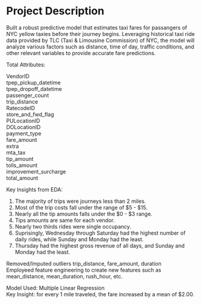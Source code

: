 # Project Description
Built a robust predictive model that estimates taxi fares for passangers of NYC yellow taxies before their journey begins. Leveraging historical taxi ride data provided by TLC (Taxi & Limousine Commission) of NYC, the model will analyze various factors such as distance, time of day, traffic conditions, and other relevant variables to provide accurate fare predictions. 

Total Attributes:

VendorID                 
tpep_pickup_datetime     
tpep_dropoff_datetime    
passenger_count          
trip_distance            
RatecodeID               
store_and_fwd_flag       
PULocationID             
DOLocationID             
payment_type             
fare_amount              
extra                    
mta_tax                  
tip_amount               
tolls_amount             
improvement_surcharge    
total_amount             

Key Insights from EDA:  
1) The majority of trips were journeys less than 2 miles.
2) Most of the trip costs fall under the range of $5 - $15.
3) Nearly all the tip amounts falls under the $0 - $3 range.
4) Tips amounts are same for each vendor.
5) Nearly two thirds rides were single occupancy.
6) Suprisingly, Wednesday through Saturday had the highest number of daily rides, while Sunday and Monday had the least.
7) Thursday had the highest gross revenue of all days, and Sunday and Monday had the least.

Removed/Imputed outliers trip_distance, fare_amount, duration  
Employeed feature engineering to create new features such as mean_distance, mean_duration, rush_hour, etc.

Model Used: Multiple Linear Regression  
Key Insight: for every 1 mile traveled, the fare increased by a mean of $2.00.
